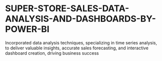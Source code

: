 # SUPER-STORE-SALES-DATA-ANALYSIS-AND-DASHBOARDS-BY-POWER-BI
Incorporated data analysis techniques, specializing in time series analysis, to deliver valuable insights, accurate sales forecasting, and interactive dashboard creation, driving business success
